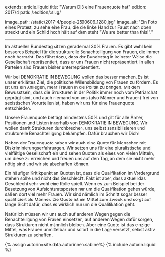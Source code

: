 extends: article.liquid
title: "Warum DiB eine Frauenquote hat"
edition: 2017/4
path: /:edition/:slug/

image_path: /static/2017-4/people-2590606_1280.jpg"
image_alt: "Ein Foto eines Protest, zu sehe eine Frau, die die linke Hand zur Faust nach oben streckt und ein Schild hoch hält auf dem steht \"We are better than this!\"."

---
Im aktuellen Bundestag sitzen gerade mal 30% Frauen. Es gibt wohl kein besseres Beispiel für die strukturelle Benachteiligung von Frauen, die immer noch herrscht. Das führt dazu, dass der Bundestag in keinster Weise die Gesellschaft repräsentiert, dass er uns Frauen nicht repräsentiert. In allen Parteien sind Frauen bisher unterrepräsentiert.

Wir bei DEMOKRATIE IN BEWEGUNG wollen das besser machen. Es ist unser erklärtes Ziel, die politische Willensbildung von Frauen zu fördern. Es ist uns ein Anliegen, mehr Frauen in die Politik zu bringen. Mit dem Bewusstsein, dass die Strukturen in der Politik immer noch vom Patriarchat geprägt sind, und auch niemand von uns (also Männer und Frauen) frei von sexistischen Vorurteilen ist, haben wir uns für eine Frauenquote entschieden.

Unsere Frauenquote beträgt mindestens 50% und gilt für alle Ämter, Positionen und Listen innerhalb von DEMOKRATIE IN BEWEGUNG. Wir wollen damit Strukturen durchbrechen, uns selbst sensibilisieren und strukturelle Benachteiligung bekämpfen. Dafür brauchen wir Dich!

Neben der Frauenquote haben wir auch eine Quote für Menschen mit Diskriminierungserfahrungen. Wir setzen uns für eine pluralistische und vielfältige Gesellschaft ein und sehen Quoten als eines von vielen Mitteln, um diese zu erreichen und freuen uns auf den Tag, an dem sie nicht mehr nötig sind und wir sie abschaffen können.

Ein häufiger Kritikpunkt an Quoten ist, dass die Qualifikation im Vordergrund stehen sollte und nicht das Geschlecht. Fakt ist aber, dass aktuell das Geschlecht sehr wohl eine Rolle spielt. Wenn es zum Beispiel bei der Besetzung von Aufsichtsratsposten nur um die Qualifikation gehen würde, säßen dort viel mehr Frauen. Wir sind nämlich im Schnitt sogar besser qualifiziert als Männer. Die Quote ist ein Mittel zum Zweck und sorgt auf lange Sicht dafür, dass es wirklich nur um die Qualifikation geht.

Natürlich müssen wir uns auch auf anderen Wegen gegen die Benachteiligung von Frauen einsetzen, auf anderen Wegen dafür sorgen, dass Strukturen nicht männlich bleiben. Aber eine Quote ist das einzige Mittel, was Frauen unmittelbar und sofort in die Lage versetzt, selbst aktiv Strukturen zu schaffen. 

{% assign autorin=site.data.autorinnen.sabine%}
{% include autorin.liquid %}
